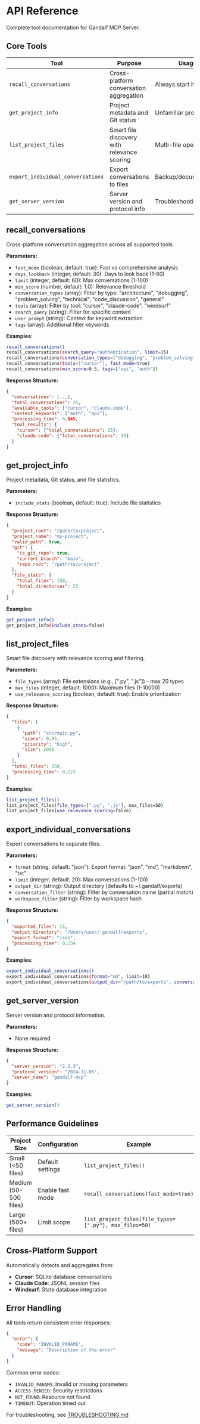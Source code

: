 # API Reference

Complete tool documentation for Gandalf MCP Server.

## Core Tools

| Tool                              | Purpose                                     | Usage                 |
| --------------------------------- | ------------------------------------------- | --------------------- |
| `recall_conversations`            | Cross-platform conversation aggregation     | Always start here     |
| `get_project_info`                | Project metadata and Git status             | Unfamiliar projects   |
| `list_project_files`              | Smart file discovery with relevance scoring | Multi-file operations |
| `export_individual_conversations` | Export conversations to files               | Backup/documentation  |
| `get_server_version`              | Server version and protocol info            | Troubleshooting       |

## recall_conversations

Cross-platform conversation aggregation across all supported tools.

**Parameters:**

- `fast_mode` (boolean, default: true): Fast vs comprehensive analysis
- `days_lookback` (integer, default: 30): Days to look back (1-60)
- `limit` (integer, default: 60): Max conversations (1-100)
- `min_score` (number, default: 1.0): Relevance threshold
- `conversation_types` (array): Filter by type: "architecture", "debugging", "problem_solving", "technical", "code_discussion", "general"
- `tools` (array): Filter by tool: "cursor", "claude-code", "windsurf"
- `search_query` (string): Filter for specific content
- `user_prompt` (string): Context for keyword extraction
- `tags` (array): Additional filter keywords

**Examples:**

```bash
recall_conversations()
recall_conversations(search_query="authentication", limit=15)
recall_conversations(conversation_types=["debugging", "problem_solving"])
recall_conversations(tools=["cursor"], fast_mode=true)
recall_conversations(min_score=0.5, tags=["api", "auth"])
```

**Response Structure:**

```json
{
  "conversations": [...],
  "total_conversations": 25,
  "available_tools": ["cursor", "claude-code"],
  "context_keywords": ["auth", "api"],
  "processing_time": 0.045,
  "tool_results": {
    "cursor": {"total_conversations": 15},
    "claude-code": {"total_conversations": 10}
  }
}
```

## get_project_info

Project metadata, Git status, and file statistics.

**Parameters:**

- `include_stats` (boolean, default: true): Include file statistics

**Response Structure:**

```json
{
  "project_root": "/path/to/project",
  "project_name": "my-project",
  "valid_path": true,
  "git": {
    "is_git_repo": true,
    "current_branch": "main",
    "repo_root": "/path/to/project"
  },
  "file_stats": {
    "total_files": 150,
    "total_directories": 25
  }
}
```

**Examples:**

```bash
get_project_info()
get_project_info(include_stats=false)
```

## list_project_files

Smart file discovery with relevance scoring and filtering.

**Parameters:**

- `file_types` (array): File extensions (e.g., [".py", ".js"]) - max 20 types
- `max_files` (integer, default: 1000): Maximum files (1-10000)
- `use_relevance_scoring` (boolean, default: true): Enable prioritization

**Response Structure:**

```json
{
  "files": [
    {
      "path": "src/main.py",
      "score": 0.95,
      "priority": "high",
      "size": 2048
    }
  ],
  "total_files": 150,
  "processing_time": 0.123
}
```

**Examples:**

```bash
list_project_files()
list_project_files(file_types=[".py", ".js"], max_files=50)
list_project_files(use_relevance_scoring=false)
```

## export_individual_conversations

Export conversations to separate files.

**Parameters:**

- `format` (string, default: "json"): Export format: "json", "md", "markdown", "txt"
- `limit` (integer, default: 20): Max conversations (1-100)
- `output_dir` (string): Output directory (defaults to ~/.gandalf/exports)
- `conversation_filter` (string): Filter by conversation name (partial match)
- `workspace_filter` (string): Filter by workspace hash

**Response Structure:**

```json
{
  "exported_files": 15,
  "output_directory": "/Users/user/.gandalf/exports",
  "export_format": "json",
  "processing_time": 0.234
}
```

**Examples:**

```bash
export_individual_conversations()
export_individual_conversations(format="md", limit=10)
export_individual_conversations(output_dir="/path/to/exports", conversation_filter="auth")
```

## get_server_version

Server version and protocol information.

**Parameters:**

- None required

**Response Structure:**

```json
{
  "server_version": "2.2.3",
  "protocol_version": "2024-11-05",
  "server_name": "gandalf-mcp"
}
```

**Examples:**

```bash
get_server_version()
```

## Performance Guidelines

| Project Size          | Configuration    | Example                                                |
| --------------------- | ---------------- | ------------------------------------------------------ |
| Small (<50 files)     | Default settings | `list_project_files()`                                 |
| Medium (50-500 files) | Enable fast mode | `recall_conversations(fast_mode=true)`                 |
| Large (500+ files)    | Limit scope      | `list_project_files(file_types=[".py"], max_files=50)` |

## Cross-Platform Support

Automatically detects and aggregates from:

- **Cursor**: SQLite database conversations
- **Claude Code**: JSONL session files
- **Windsurf**: State database integration

## Error Handling

All tools return consistent error responses:

```json
{
  "error": {
    "code": "INVALID_PARAMS",
    "message": "Description of the error"
  }
}
```

Common error codes:

- `INVALID_PARAMS`: Invalid or missing parameters
- `ACCESS_DENIED`: Security restrictions
- `NOT_FOUND`: Resource not found
- `TIMEOUT`: Operation timed out

For troubleshooting, see [TROUBLESHOOTING.md](TROUBLESHOOTING.md)
